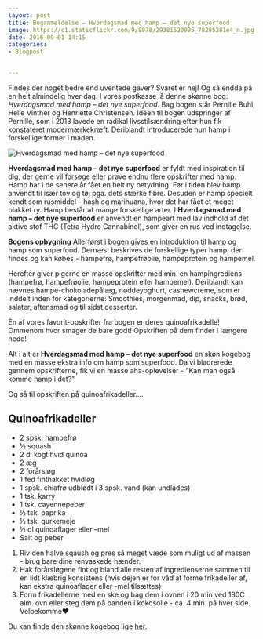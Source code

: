 ```yaml
---
layout: post
title: Boganmeldelse – Hverdagsmad med hamp – det nye superfood
image: https://c1.staticflickr.com/9/8078/29381520995_78285281e4_n.jpg
date: 2016-09-01 14:15
categories:
- Blogpost


---
```


Findes der noget bedre end uventede gaver? Svaret er nej! Og så endda på en helt almindelig hver dag. I vores postkasse lå denne skønne bog: *Hverdagsmad med hamp – det nye superfood*.Bag bogen står Pernille Buhl, Helle Vinther og Henriette Christensen. Idéen til bogen udspringer af Pernille, som i 2013 lavede en radikal livsstilsændring efter hun fik konstateret modermærkekræft. Deriblandt introducerede hun hamp i forskellige former i maden.


![Hverdagsmad med hamp – det nye superfood](https://c1.staticflickr.com/9/8078/29381520995_78285281e4_z.jpg) 
 
**Hverdagsmad med hamp – det nye superfood** er fyldt med inspiration til dig, der gerne vil forsøge eller prøve endnu flere opskrifter med hamp. Hamp har i de senere år fået en helt ny betydning. Før i tiden blev hamp anvendt til især tov og tøj pga. dets stærke fibre. Desuden er hamp specielt kendt som rusmiddel – hash og marihuana, hvor det har fået et meget blakket ry. Hamp består af mange forskellige arter. I **Hverdagsmad med hamp – det nye superfood** er anvendt en hampeart med lav indhold af det aktive stof THC (Tetra Hydro Cannabinol), som giver en rus ved indtagelse. **Bogens opbygning**Allerførst i bogen gives en introduktion til hamp og hamp som superfood. Dernæst beskrives de forskellige typer hamp, der findes og kan købes - hampefrø, hampefrøolie, hampeprotein og hampemel. Herefter giver pigerne en masse opskrifter med min. en hampingrediens (hampefrø, hampefrøolie, hampeprotein eller hampemel). Deriblandt kan nævnes hampe-chokoladepålæg, nøddeyoghurt, cashewcreme, som er inddelt inden for kategorierne: Smoothies, morgenmad, dip, snacks, brød, salater, aftensmad og til sidst desserter. Èn af vores favorit-opskrifter fra bogen er deres quinoafrikadelle! Ommenom hvor smager de bare godt! Opskriften på dem finder I længere nede!

Alt i alt er **Hverdagsmad med hamp – det nye superfood** en skøn kogebog med en masse ekstra info om hamp som superfood. Da vi bladrerede gennem opskrifterne, fik vi  en masse aha-oplevelser - "Kan man også komme hamp i det?" 

Og så til opskriften på quinoafrikadeller....  

## Quinoafrikadeller- 2 spsk. hampefrø- ½ squash - 2 dl kogt hvid quinoa- 2 æg- 2 forårsløg- 1 fed finthakket hvidløg- 1 spsk. chiafrø udblødt i 3 spsk. vand (kan undlades)- 1 tsk. karry- 1 tsk. cayennepeber- ½ tsk. paprika- ½ tsk. gurkemeje - ½ dl quinoaflager eller –mel- Salt og peber 1. Riv den halve sqaush og pres så meget væde som muligt ud af massen - brug bare dine renvaskede hænder.
2. Hak forårsløgene fint og bland alle resten af ingredienserne sammen til en lidt klæbrig konsistens (hvis dejen er for våd at forme frikadeller af, kan ekstra quinoaflager eller -mel tilsættes)
3. Form frikadellerne med en ske og bag dem i ovnen i 20 min ved 180C alm. ovn eller steg dem på panden i kokosolie - ca. 4 min. på hver side.Velbekomme❤️ 

Du kan finde den skønne kogebog lige [her](https://moellerup.com/products/hverdagsmad-med-hamp).






















